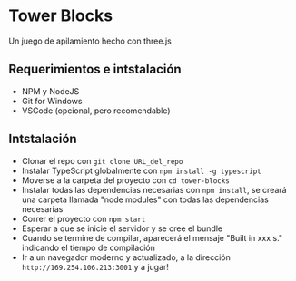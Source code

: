 # Tower Blocks

Un juego de apilamiento hecho con three.js

## Requerimientos e intstalación

- NPM y NodeJS
- Git for Windows
- VSCode (opcional, pero recomendable)


## Intstalación

- Clonar el repo con `git clone URL_del_repo `
- Instalar TypeScript globalmente con `npm install -g typescript`
- Moverse a la carpeta del proyecto con `cd tower-blocks`
- Instalar todas las dependencias necesarias con `npm install`, se creará una carpeta llamada "node modules" con todas las dependencias necesarias
- Correr el proyecto con `npm start`
- Esperar a que se inicie el servidor y se cree el bundle
- Cuando se termine de compilar, aparecerá el mensaje "Built in xxx s." indicando el tiempo de compilación
- Ir a un navegador moderno y actualizado, a la dirección `http://169.254.106.213:3001` y a jugar!
